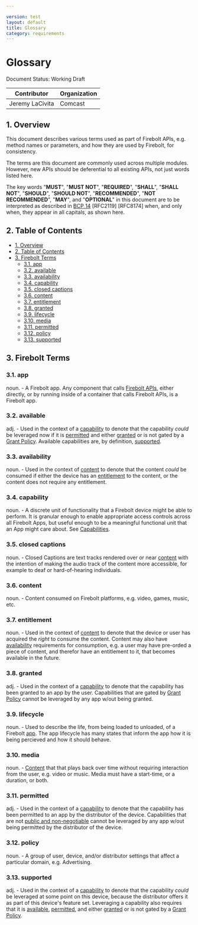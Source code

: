 ```yaml
---

version: test
layout: default
title: Glossary
category: requirements
---
```

# Glossary

Document Status: Working Draft

| Contributor    | Organization   |
| -------------- | -------------- |
| Jeremy LaCivita            | Comcast            |

## 1. Overview
This document describes various terms used as part of Firebolt APIs, e.g. method names or parameters, and how they are used by Firebolt, for consistency.

The terms are this document are commonly used across multiple modules. However, new APIs should be deferential to all existing APIs, not just words listed here.

The key words "**MUST**", "**MUST NOT**", "**REQUIRED**", "**SHALL**", "**SHALL NOT**", "**SHOULD**", "**SHOULD NOT**", "**RECOMMENDED**", "**NOT RECOMMENDED**", "**MAY**", and "**OPTIONAL**" in this document are to be interpreted as described in [BCP 14](https://www.rfc-editor.org/rfc/rfc2119.txt) [RFC2119] [RFC8174] when, and only when, they appear in all capitals, as shown here.

## 2. Table of Contents
- [1. Overview](#1-overview)
- [2. Table of Contents](#2-table-of-contents)
- [3. Firebolt Terms](#3-firebolt-terms)
  - [3.1. app](#31-app)
  - [3.2. available](#32-available)
  - [3.3. availability](#33-availability)
  - [3.4. capability](#34-capability)
  - [3.5. closed captions](#35-closed-captions)
  - [3.6. content](#36-content)
  - [3.7. entitlement](#37-entitlement)
  - [3.8. granted](#38-granted)
  - [3.9. lifecycle](#39-lifecycle)
  - [3.10. media](#310-media)
  - [3.11. permitted](#311-permitted)
  - [3.12. policy](#312-policy)
  - [3.13. supported](#313-supported)

## 3. Firebolt Terms

### 3.1. app
noun. - A Firebolt app. Any component that calls [Firebolt APIs](https://github.com/rdkcentral/firebolt-apis), either directly, or by running inside of a container that calls Firebolt APIs, is a Firebolt app.

### 3.2. available
adj. - Used in the context of a [capability](#capability) to denote that the capability *could* be leveraged now if it is [permitted](#permitted) and either [granted](#granted) or is not gated by a [Grant Policy](../specifications/general/capabilities/user-grants#42-grant-policy). Available capabilities are, by definition, [supported](#supported).

### 3.3. availability
noun. - Used in the context of [content](#content) to denote that the content *could* be consumed if either the device has an [entitlement](#entitlement) to the content, or the content does not require any entitlement.

### 3.4. capability
noun. - A discrete unit of functionality that a Firebolt device might be able to perform. It is granular enough to enable appropriate access controls across all Firebolt Apps, but useful enough to be a meaningful functional unit that an App might care about. See [Capabilities](../specifications/general/capabilities).

### 3.5. closed captions
noun. - Closed Captions are text tracks rendered over or near [content](#content) with the intention of making the audio track of the content more accessible, for example to deaf or hard-of-hearing individuals.

### 3.6. content
noun. - Content consumed on Firebolt platforms, e.g. video, games, music, etc.

### 3.7. entitlement
noun. - Used in the context of [content](#content) to denote that the device or user has acquired the *right* to consume the content. Content may also have [availability](#availability) requirements for consumption, e.g. a user may have pre-orded a piece of content, and therefor have an entitlement to it, that becomes available in the future.

### 3.8. granted
adj. - Used in the context of a [capability](#capability) to denote that the capability has been granted to an app by the user. Capabilities that are gated by [Grant Policy](../specifications/general/capabilities/user-grants#42-grant-policy) cannot be leveraged by any app w/out being granted.

### 3.9. lifecycle
noun. - Used to describe the life, from being loaded to unloaded, of a Firebolt [app](#app). The app lifecycle has many states that inform the app how it is being percieved and how it should behave.

### 3.10. media
noun. - [Content](#content) that that plays back over time without requiring interaction from the user, e.g. video or music. Media must have a start-time, or a duration, or both.

### 3.11. permitted
adj. - Used in the context of a [capability](#capability) to denote that the capability has been permitted to an app by the distributor of the device. Capabilities that are not [public and non-negotiable](../specifications/general/capabilities#45-invoking-capabilities) cannot be leveraged by any app w/out being permitted by the distributor of the device.

### 3.12. policy
noun. - A group of user, device, and/or distributor settings that affect a particular domain, e.g. Advertising.

### 3.13. supported
adj. - Used in the context of a [capability](#capability) to denote that the capability *could* be leveraged at some point on this device, because the distributor offers it as part of this device's feature set. Leveraging a capability also requires that it is [available](#available), [permitted](#permitted), and either [granted](#granted) or is not gated by a [Grant Policy](../specifications/general/capabilities/user-grants#42-grant-policy).
